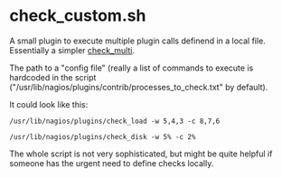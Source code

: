 # check_custom.sh

A small plugin to execute multiple plugin calls definend
in a local file. Essentially a simpler [check_multi](https://github.com/flackem/check_multi).

The path to a "config file" (really a list of commands to execute is hardcoded in the script ("/usr/lib/nagios/plugins/contrib/processes_to_check.txt" by default).

It could look like this:
```
/usr/lib/nagios/plugins/check_load -w 5,4,3 -c 8,7,6

/usr/lib/nagios/plugins/check_disk -w 5% -c 2%
```

The whole script is not very sophisticated, but might be quite helpful
if someone has the urgent need to define checks locally.
